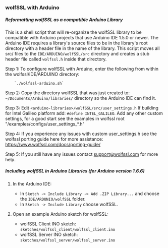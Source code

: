 ### wolfSSL with Arduino

##### Reformatting wolfSSL as a compatible Arduino Library
This is a shell script that will re-organize the wolfSSL library to be 
compatible with Arduino projects that use Arduino IDE 1.5.0 or newer. 
The Arduino IDE requires a library's source files to be in the library's root 
directory with a header file in the name of the library. This script moves all 
src/ files to the `IDE/ARDUINO/wolfSSL/src` directory and creates a stub header
file called `wolfssl.h` inside that directory.

Step 1: To configure wolfSSL with Arduino, enter the following from within the
wolfssl/IDE/ARDUINO directory:

        `./wolfssl-arduino.sh`

Step 2: Copy the directory wolfSSL that was just created to:
`~/Documents/Arduino/libraries/` directory so the Arduino IDE can find it.

Step 3: Edit `<arduino-libraries>/wolfSSL/src/user_settings.h`
If building for Intel Galileo platform add: `#define INTEL_GALILEO`.
Add any other custom settings, for a good start see the examples in wolfssl root
"/examples/configs/user_settings_*.h"

Step 4: If you experience any issues with custom user_settings.h see the wolfssl
porting guide here for more assistance: https://www.wolfssl.com/docs/porting-guide/

Step 5: If you still have any issues contact support@wolfssl.com for more help.

##### Including wolfSSL in Arduino Libraries (for Arduino version 1.6.6)

1. In the Arduino IDE:
    - In `Sketch -> Include Library -> Add .ZIP Library...` and choose the
        `IDE/ARDUNIO/wolfSSL` folder.
    - In `Sketch -> Include Library` choose wolfSSL.

2. Open an example Arduino sketch for wolfSSL:
	- wolfSSL Client INO sketch: `sketches/wolfssl_client/wolfssl_client.ino`
	- wolfSSL Server INO sketch: `sketches/wolfssl_server/wolfssl_server.ino`
